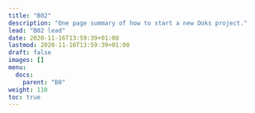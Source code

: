 ```yaml
---
title: "B02"
description: "One page summary of how to start a new Doks project."
lead: "B02 lead"
date: 2020-11-16T13:59:39+01:00
lastmod: 2020-11-16T13:59:39+01:00
draft: false
images: []
menu:
  docs:
    parent: "B0"
weight: 110
toc: true
---
```

